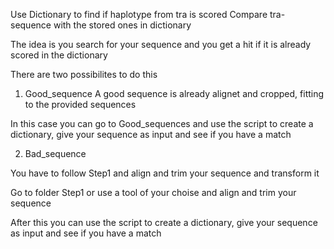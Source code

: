 Use Dictionary to find if haplotype from tra is scored
Compare tra-sequence with the stored ones in dictionary

The idea is you search for your sequence and you get a hit if it is already scored in the dictionary

There are two possibilites to do this

1. Good_sequence
A good sequence is already alignet and cropped, fitting to the provided sequences

In this case you can go to Good_sequences and use the script to create a dictionary, give your sequence as input and see if you have a match

2. Bad_sequence

You have to follow Step1 and align and trim your sequence and transform it

Go to folder Step1 or use a tool of your choise and align and trim your sequence

After this you can use the script to create a dictionary, give your sequence as input and see if you have a match

